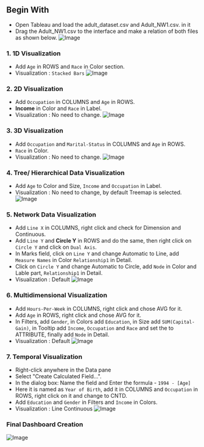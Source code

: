 ## Begin With
- Open Tableau and load the adult_dataset.csv and Adult_NW1.csv. in it
- Drag the Adult_NW1.csv to the interface and make a relation of both files as shown below.
  ![Image](https://github.com/user-attachments/assets/4ffdcbd0-1792-4c4c-8ddd-85f66f4244a2)

### 1. 1D Visualization
- Add `Age` in ROWS and `Race` in Color section.
- Visualization : `Stacked Bars`
  ![Image](https://github.com/user-attachments/assets/1fbdbeca-a1c5-4874-87f8-2d52bb8f9a36)

### 2. 2D Visualization
- Add `Occupation` in COLUMNS and `Age` in ROWS.
- **Income** in Color and `Race` in Label.
- Visualization : No need to change.
  ![Image](https://github.com/user-attachments/assets/02a44b33-6b1a-40af-b61a-8283c9af2526)

### 3. 3D Visualization
- Add `Occupation` and `Marital-Status` in COLUMNS and `Age` in ROWS.
- `Race` in Color.
- Visualization : No need to change.
  ![Image](https://github.com/user-attachments/assets/6398fde1-8eeb-499c-929b-d9988f00899f)

### 4. Tree/ Hierarchical Data Visualization
- Add `Age` to Color and Size, `Income` and `Occupation` in Label.
- Visualization : No need to change, by default Treemap is selected.
  ![Image](https://github.com/user-attachments/assets/efd4edb5-37fa-4590-b1d1-d6b0defbb3be)

### 5. Network Data Visualization
- Add `Line X` in COLUMNS, right click and check for Dimension and Continuous.
- Add `Line Y` and **Circle Y** in ROWS and do the same, then right click on `Circle Y` and click on `Dual Axis`.
- In Marks field, click on `Line Y` and change Automatic to Line, add `Measure Names` in Color `Relationship1` in Detail.
- Click on `Circle Y` and change Automatic to Circle, add `Node` in Color and Lable part, `Relationship1` in Detail.
- Visualization : Default
  ![Image](https://github.com/user-attachments/assets/9db704e6-7905-45ef-94df-c2b7534c3093)

### 6. Multidimensional Visualization
- Add `Hours-Per-Week` in COLUMNS, right click and chose AVG for it.
- Add `Age` in ROWS, right click and chose AVG for it.
- In Filters, add `Gender`, in Colors add `Education`, in Size add `SUM(Capital-Gain)`, in Tooltip add `Income`, `Occupation` and `Race` and set the to ATTRIBUTE, finally add `Node` in Detail.
- Visualization : Default
  ![Image](https://github.com/user-attachments/assets/dbc0e7b8-09b4-45ff-85a0-990a11c4032b)

### 7. Temporal Visualization
- Right-click anywhere in the Data pane
- Select "Create Calculated Field...".
- In the dialog box: Name the field and Enter the formula - `1994 - [Age]`
- Here it is named as `Year of Birth`, add it in COLUMNS and `Occupation` in ROWS, right click on it and change to CNTD.
- Add `Education` and `Gender` in Filters and `Income` in Colors.
- Visualization : Line Continuous
  ![Image](https://github.com/user-attachments/assets/91a6c340-d748-49ce-bf4d-70ed12a13512)

### Final Dashboard Creation
![Image](https://github.com/user-attachments/assets/92c0aceb-e16d-42ae-b9c6-8761298a8df6)
